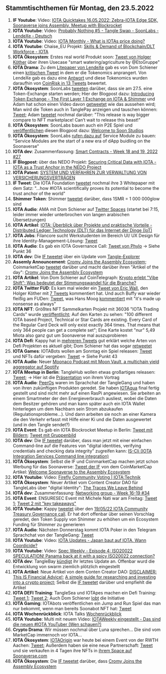 ## Stammtischthemen für Montag, den 23.5.2022

1. **IF Youtube**: Video: [IOTA Quicktakes 16.05.2022: Zebra-IOTA Edge SDK, Soonaverse joins Assembly, Meetup with Blockrocket](https://www.youtube.com/watch?v=54PW7GktdSE)
2. **IOTA Youtube**: Video: [Probably Nothing #5 - Tangle Swap - SoonLabs - LendeXe - Deutsch](https://www.youtube.com/watch?v=xm01WAi0H3Q) 
3. **IOTA Youtube**: Video: [IOTA Monthly - What is IOTAs price doing?](https://www.youtube.com/watch?v=jg4wVWgo7Lk)
4. **IOTA Youtube**: Chaise_EU Projekt: [Skills & Demand of Blockchain/DLT Workforce - IOTA](https://www.youtube.com/watch?v=8uvMK-OdYbk)
5. **IOTA Ökosystem**: Erstes real world Produkt soon: [Tweet von Holger Köther](https://twitter.com/HolgerKoether/status/1526554429977243649?s=20&t=P4c6rQbmcM3Cz_a0lmMUhA) über ihren Usecase "smart watering/agriculture by @EtoGruppe"
6. **IOTA Drama**: Zu dem [Litepaper von LendeXe](https://docs.google.com/document/d/1cEDXCDpxZm_BPQB7eEgJ_4GJ0FJprk24fzXbvcrdy4o/edit) gab es von Dom Schiener einen [kritischen Tweet](https://twitter.com/DomSchiener/status/1526274739886608384?s=20&t=MQy0lnHyi0uOqO7Ah6HTcQ) in dem er die Tokenomics anprangert. Von LendeXe gab es dazu eine [Antwort](https://twitter.com/LendeXeFinance/status/1526307763344879617?s=20&t=fMHn8df-KznwCNx1DjzdrA) und diese Tokenomics wurden daraufhin von [CoinRisk in 13 Tweets](https://twitter.com/CoinRisk/status/1526915299429298177?s=20&t=fMHn8df-KznwCNx1DjzdrA) bewertet.
7. **IOTA Ökosystem**: SoonLabs [tweeten](https://twitter.com/soon_labs/status/1526065769896738816?s=20&t=MQy0lnHyi0uOqO7Ah6HTcQ) darüber, dass sie am 27.5. eine Token-Exchange starten werden; Hier der Blogpost dazu: [Introducing Token Exchange - The First Layer 1 Exchange on IOTA & Shimmer](https://soonlabs.medium.com/introducing-token-exchange-c8ff9f322a9e) und Adam hat schon einen Video davon [getweetet](https://twitter.com/adam_unchained/status/1527502950049800193?s=20&t=orBfToZmlKt87sjSXDYZkA) wie das aussehen wird; Man wird die Token auch in TanglePay anzeigen und tauschen können: [Tweet](https://twitter.com/soon_labs/status/1527555267868495873?s=20&t=Rie6bsRL-dmcrCumBN1U2A); Adam [tweetet](https://twitter.com/adam_unchained/status/1528147537990889473?s=20&t=5Y-7BFlZZDdFzJDG4xzoeQ) nochmal darüber: "This release is way bigger compare to NFT marketplace! Can’t wait to release this beast!"
8. **IOTA Ökosystem**: SoonLabs bauen auch ein P2E Spiel und [veröffentlichen](https://twitter.com/soon_labs/status/1527152231182585862?s=20&t=MQy0lnHyi0uOqO7Ah6HTcQ) diesen Blogpost dazu: [Welcome to Soon Studios](https://soonlabs.medium.com/welcome-to-soon-studios-89ab4461d178)
9. **IOTA Ökosystem**: SoonLabs [rufen dazu auf](https://twitter.com/soon_labs/status/1527516319607709697?s=20&t=orBfToZmlKt87sjSXDYZkA) Service Module zu bauen: "Service Modules are the start of a new era of dApp buidling on the Soonaverse"
10. **IOTA dev**: Zusammenfassung: [Smart Contracts - Week 18 and 19, 2022 #27](https://github.com/iotaledger/engineering-updates/discussions/27)
11. **IF Blogpost**: über das NEDO Projekt: [Securing Critical Data with IOTA - IOTA as a Trust Anchor in the NEDO Project](https://blog.iota.org/securing-critical-data-with-iota/)
12. **IOTA Patent**: [SYSTEM UND VERFAHREN ZUR VERWALTUNG VON VERSICHERUNGSVERTRÄGEN](https://worldwide.espacenet.com/patent/search/family/074556971/publication/EP3992882A1?q=pn%3DEP3992882A1)
13. **IF Tweet**: Die IOTA Foundation [tweetet](https://twitter.com/iota/status/1526856244228763648?s=20&t=MQy0lnHyi0uOqO7Ah6HTcQ) nochmal ihre 3 Whitepaper mit dem Satz: "...how #IOTA scientifically proves its potential to become the trust anchor of the world"
14. **Shimmer Token**: Shimmer [tweetet](https://twitter.com/shimmernet/status/1526502979775434752?s=20&t=POr0TOt452OIh1mNNKjObw) darüber, dass 1SMR = 1 000 000glow sind
15. **IOTA Audio**: AMA mit Dom Schiener auf [Twitter Spaces](https://twitter.com/bitoasis/status/1526588956942516224?s=20&t=Noo5PyxmcDhQrvB4YqGAIQ) (startet bei 7:15, leider immer wieder unterbrochen von langen arabischen Übersetzungen)
16. **IOTA Artikel**: [IOTA: Überblick über Projekte und praktische Vorteile - Distributed Ledger Technology (DLT) für das Internet der Dinge (IoT)](https://morethandigital.info/iota-ueberblick-ueber-projekte-und-praktische-vorteile/)
17. **IOTA Jobs**: Filancore sucht Werkstudenten im Bereich UI/ UX Design für ihre Identity-Management-Lösung: [Tweet](https://twitter.com/FilancoreGmbH/status/1526869863242801158?s=20&t=fPZOhX3k4sBauxPWwuktpw)
18. **IOTA Audio**: Es gab ein IOTA Governance Call: [Tweet von Phylo](https://twitter.com/PhyloIota/status/1526889472750944256?s=20&t=ALGQULAc4B5dM-u_RJAWMQ) -> Siehe Punkt 36
19. **IOTA dev**: Die [IF tweetet](https://twitter.com/iota/status/1526898345003859968?s=20&t=veiiX8-40dtOAwkhJ5IKGQ) über ein Update vom [Tangle-Explorer](https://explorer.iota.org/mainnet)
20. **Assemly Announcement**: [Cromy Joins the Assembly Ecosystem](https://blog.assembly.sc/cromy-joins-the-assembly-ecosystem/); CoinmarketCap [tweetet](https://twitter.com/CoinMarketCap/status/1527175633201025024?s=20&t=1Ovdk8m_KG1PZW0s9D9ltg) darüber und macht darüber ihren "Artikel of the day": [Cromy Joins the Assembly Ecosystem](https://coinmarketcap.com/gravity/articles/28408)
21. **IOTA Artikel**: Von Dom Schiener auf CoinTelegraph: [Krypto erlebt "Vibe Shift": Was bedeutet der Stimmungswandel für die Branche?](https://de.cointelegraph.com/news/love-it-or-hate-it-crypto-s-vibe-shift-is-now-imminent)
22. **IOTA Twitter FUD**: Es kam mal wieder ein [Tweet von Eric Wall](https://twitter.com/ercwl/status/1527066061379620865?s=20&t=iF6Bt0tROTH2cTvGoQlkAQ), den Holger Köther mit [7 Tweets](https://twitter.com/HolgerKoether/status/1527201480574480385?s=20&t=iF6Bt0tROTH2cTvGoQlkAQ) kommentiert hat. Und auch Buffy war wieder fleißig am FUDen: [Tweet](https://twitter.com/fudsfuddy/status/1527073229839511558?s=21&t=RkiOXPhgZRy1HlD-PTPCMQ), was Hans Moog [kommentiert](https://twitter.com/hus_qy/status/1527241066931531776?s=20&t=lJ8mZPS1O9rtjruROFgC_w) mit "it's made up nonsense as always"
23. **IOTA NFT**: Größtes NFT Sammelkarten Projekt mit 36036 "IOTA Trading Cards" wurde [veröffentlicht](https://twitter.com/IOTA_TCG/status/1526634686604271616?s=20&t=iF6Bt0tROTH2cTvGoQlkAQ); Auf den Karten zu sehen: "100 different IOTA based Project, Technical or Star Cards are existing. Every Card of the Regular Card Deck will only exist exactly 364 times. That means that only 364 people can get a complete set"; Eine Karte kostet "nur" 5,49 Miota also ganz gut um Soonaverse mal auszuprobieren
24. **IOTA Defi**: Kappy hat in [mehreren Tweets](https://twitter.com/Rob_Daykin/status/1526845676524535808?s=20&t=iF6Bt0tROTH2cTvGoQlkAQ) gut erklärt welche Arten von Defi Projekten es aktuell gibt; Dom Schiener hat das sogar [retweetet](https://twitter.com/DomSchiener/status/1526971921530773505?s=20&t=iF6Bt0tROTH2cTvGoQlkAQ)
25. **IOTA Games**: IOTABots wollen am Sonntag ein Spiel releasen: [Tweet](https://twitter.com/iotabots/status/1527221315328954369?s=20&t=-OzSjCfYCYn9oPD5ujhadw) und NFTs dafür vergeben: [Tweet](https://twitter.com/iotabots/status/1527523261793320960?s=20&t=orBfToZmlKt87sjSXDYZkA) -> Siehe Punkt 43
26. **IOTA Audio**: Neuer [Moonaco Podcast mit Moon Vault, a multichain yield aggregator auf Spotify](https://open.spotify.com/episode/61Z1z2cJZik0KYNhP4ZEVA?si=CwP27rJhSHuJVVMd8-Wvjw&nd=1)
27. **IOTA Meetup in Berlin**: TangleHub wollen etwas großartiges releasen: [Tweet](https://twitter.com/Tanglehub_eu/status/1527223416625016833?s=20&t=L4wOIvzjNn6cxJ1j_YuYBg); -> Hier ist die [Präsentation](https://docs.google.com/presentation/d/16bOmHcx-0eWJFgU-w_aO6jcWfc9fRcxlClAX0BlQj0c/edit#slide=id.g1233331199c_0_0) von ihrem Vortrag
28. **IOTA Audio**: [PeerOs](https://twitter.com/peerosofficial) waren im Sprachchat der TangleGang und haben von ihren zukünftigen Produkten geredet. Sie haben [IOTAqua](https://twitter.com/IOTAqua) final fertig gestellt und sind nicht mehr auf einen RasPi angewiesen. Sie arbeiten an einem Smartmeter der den Energieverbrauch ausliest, wobei die Daten dem Besitzer gehören und man kann später auch ein IOTA Wallet hinterlegen um dem Nachbarn sein Strom abzukaufen (Regulationsprobleme...). Und dann arbeiten sie noch an einer Kamera die den Verkehr erfasst mit Hilfe einer Ki und die Daten ausgewertet (und in den Tangle sendet?)
29. **IOTA Event**: Es gab ein IOTA Blockrocket Meetup in Berlin: [Tweet mit Bildern](https://twitter.com/sagarbarvaliya/status/1527388611179593728?s=20&t=orBfToZmlKt87sjSXDYZkA); [Tweet mit Gruppenbild](https://twitter.com/Marydlrw/status/1527339448509247488?s=20&t=orBfToZmlKt87sjSXDYZkA)
30. **IOTA dev**: Die [IF tweetet](https://twitter.com/iota/status/1527303394112569346?s=20&t=orBfToZmlKt87sjSXDYZkA) darüber, dass man jetzt mit einer einfachen Command-line auf die Features von "digital identities, verifying credentials and checking data integrity" zugreifen kann: [IS-Cli (IOTA Integration Services Command line integration)](https://github.com/iotaledger/is-cli)
31. **IOTA Ökosystem**: Selbst die IF und CoinmarketCap machen jetzt schon Werbung für das Soonaverse: [Tweet der IF](https://twitter.com/iota/status/1527544767764209669?s=20&t=Rie6bsRL-dmcrCumBN1U2A) von dem CoinMarketCap Artikel: [Welcome Soonaverse to the Assembly Ecosystem](https://coinmarketcap.com/gravity/articles/27980)
32. **IOTA Youtube**: Video: [Firefly Community Voting | IOTA:Technik](https://www.youtube.com/watch?v=PseaSA6krU4&feature=youtu.be)
33. **IOTA Ökosystem**: Neuer Artikel vom Content Creator DAO für TangleLabs über "digital Identity": [The Traces We Leave Behind](https://blog.tanglelabs.io/the-traces-we-leave-behind/)
34. **IOTA dev**: Zusammenfassung: [Networking group - Week 16-19 #34](https://github.com/iotaledger/research-updates/discussions/34)
35. **IOTA Event**: ENSURESEC Event mit Michele Nati war am Freitag: [Tweet 1](https://twitter.com/michelenati/status/1526869655079485440?s=20&t=JUDXGGjLw4_-KgEZY_jdFg); [Tweet 2 mit "key takeaways"](https://twitter.com/michelenati/status/1527642775025483776?s=20&t=JUDXGGjLw4_-KgEZY_jdFg)
36. **IOTA Youtube**: Kappy [tweetet](https://twitter.com/Rob_Daykin/status/1527595349929472000?s=20&t=JUDXGGjLw4_-KgEZY_jdFg) über den [19/05/22 IOTA Community Treasury Governance call](https://www.youtube.com/watch?v=D45poAXIo0Y&t=1661s). Er hat dort offenbar über seinen Vorschlag geredet, den Token Supply von Shimmer zu erhöhen um ein Ecosystem Funding für Shimmer zu generieren
37. **IOTA Audio**: Nächsten Donnerstag kommt IOTA Poker in den Telegram Sprachchat von der TangleGang: [Tweet](https://twitter.com/GangTangleTalk/status/1527600238197866498?s=20&t=0KlvlXrcfk8NfmIxBYB8Xw)
38. **IOTA Youtube**: Video: [IOTA Updates - Japan baut auf IOTA. Wann Coordicide?](https://www.youtube.com/watch?v=RHoiUbMmSZw)
39. **IOTA Youtube**: Video: [Spec Weekly - Episode 4: ISO20022 SPECULATION! Panama back at it with a spicy ISO20022 connection?](https://www.youtube.com/watch?v=-AcOQCTaw54)
40. **IOTA dev**: TangleBay [kündigt](https://twitter.com/tanglebay/status/1527390622604087314?s=20&t=dYs_W6C76vKLgbpNNjdzVA) ihr letztes Update an. Offenbar wurd die Entwicklung von swarm ziemlich plötzlich eingestellt
41. **IOTA Artikel**: Neue Artikel von dem Conten Creator DAO: [DISCLAIMER: This IS Financial Advice!](https://medium.com/@iotacontentcreators/disclaimer-this-is-financial-advice-1198a70c869d); [A simple guide for researching and investing into a crypto project](https://medium.com/@iotacontentcreators/a-simple-guide-for-researching-and-investing-into-a-crypto-project-fc04724db30d); Selbst die [IF tweetet](https://twitter.com/iota/status/1528670685186469889?s=20&t=5Y-7BFlZZDdFzJDG4xzoeQ) darüber und empfiehlt die Artikel
42. **IOTA DEFI Training**: TangleSea und IOTApes machen ein Defi Training: [Tweet 1](https://twitter.com/TangleSeaDEX/status/1528269434670010369?s=20&t=GMQTMdIuU8ZdnsWfVpTnsg); [Tweet 2](https://twitter.com/TangleSeaDEX/status/1528269434670010369?s=20&t=5Y-7BFlZZDdFzJDG4xzoeQ); Auch Dom Schiener [lobt](https://twitter.com/DomSchiener/status/1528275247014748160?s=20&t=GMQTMdIuU8ZdnsWfVpTnsg) die Initiative
43. **IOTA Gaming**: IOTAbots veröffentlichen ein Jump and Run Spiel das man nur bekommt, wenn man bereits Soonabot NFT hat: [Tweet](https://twitter.com/iotabots/status/1528435525345869824?s=20&t=N2Kp79CktgjFv_WBvUFm2A)
44. **IOTA Wochenrückblick**: IOTA Talks [Wochenrückblick](https://www.iota-talk.com/index.php?article/186-wochenr%C3%BCckblick-vom-15-bis-21-mai-2022/)
45. **IOTA Youtube**: Multi mit neuem Video: [IOTAWeekly eingestellt - Das sind die neuen #IOTA YouTuber (Wen schauen?)](https://www.youtube.com/watch?v=_51-xFctceI)
46. **Crypto Drama**: Wir müssen nochmal über Luna sprechen... Die sind vom MarketCap immernoch vor IOTA...
47. **IOTA Ökosystem**: [IOTAOrigin](https://twitter.com/origin_iota) war heute bei einem Event von der RWTH Aachen: [Tweet](https://twitter.com/origin_iota/status/1526467133638643712?s=20&t=xzvbaGG8ahrj7GBusp8K_A); Außerdem haben sie eine neue Partnerschaft: [Tweet](https://twitter.com/origin_iota/status/1528717699928440833?s=20&t=kwkVWAX6yiUIcSQdbcr0oA) und sie verkaufen in 4 Tagen ihre NFTs in [ihrem Space auf Soonaverse.com](https://soonaverse.com/space/0xc762ec3784bcf5df8f7a0d9f011f4807d16e1289/overview)
48. **IOTA Ökosystem**: Die [IF tweetet](https://twitter.com/iota/status/1528665438003019780?s=20&t=xzvbaGG8ahrj7GBusp8K_A) darüber, dass [Cromy Joins the Assembly Ecosystem](https://blog.assembly.sc/cromy-joins-the-assembly-ecosystem/)
